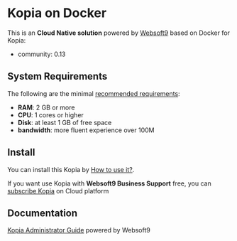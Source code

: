# Kopia on Docker  

This is an **Cloud Native solution** powered by [Websoft9](https://www.websoft9.com) based on Docker for Kopia:

 - community:  0.13


## System Requirements

The following are the minimal [recommended requirements](http://kafka.apache.org/quickstart):

* **RAM**: 2 GB or more
* **CPU**: 1 cores or higher
* **Disk**: at least 1 GB of free space
* **bandwidth**: more fluent experience over 100M  

## Install

You can install this Kopia by [How to use it?](https://github.com/Websoft9/docker-library#how-to-use-it).   

If you want use Kopia with **Websoft9 Business Support** free, you can [subscribe Kopia](https://www.websoft9.com/apps) on Cloud platform

## Documentation

[Kopia Administrator Guide](https://support.websoft9.com/docs/kopia) powered by Websoft9